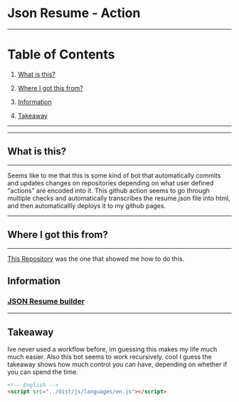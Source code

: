 # Json Resume - Action

--------


# Table of Contents

1. [What is this?](#whatisthis)

2. [Where I got this from?](#whereigotthisfrom)

3. [Information](#info)

4. [Takeaway](#tk)

--------

--------
## What is this? <a name="whatisthis"></a>
-------

Seems like to me that this is some kind of bot that automatically commits and updates changes on repositories depending on what user defined "actions" are encoded into it. This github action seems to go through multiple checks and automatically transcribes the resume.json file into html, and then automaticallly deploys it to my github pages.

--------

## Where I got this from? <a name="whereigotthisfrom"></a>
-------
[This Repository](https://github.com/kelvintaywl/action-jsonresume-export "This Repository") was the one that showed me how to do this.

## Information <a name="info"></a>

### [JSON Resume builder](https://jsonresume.org/)

--------

## Takeaway <a name="tk"></a>

Ive never used a workflow before, im guessing this makes my life much much easier. Also this bot seems to work recursively. cool
I guess the takeaway shows how much control you can have, depending on whether if you can spend the time.


```html
<!-- English -->
<script src="../dist/js/languages/en.js"></script>
